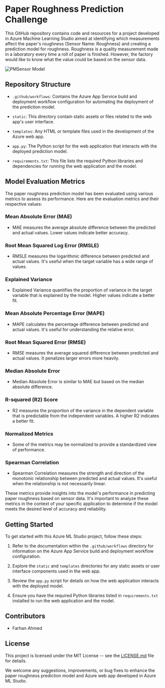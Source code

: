 # Paper Roughness Prediction Challenge

This GitHub repository contains code and resources for a project developed in Azure Machine Learning Studio aimed at identifying which measurements affect the paper's roughness (Sensor Name: Roughness) and creating a prediction model for roughness. Roughness is a quality measurement made in a laboratory every time a roll of paper is finished. However, the factory would like to know what the value could be based on the sensor data.

![PMSensor Model](https://github.com/fidoster/sensorapp/assets/99990278/d7342fce-e199-4a88-acc4-79ae5f1d01df)


## Repository Structure

- `.github/workflows`: Contains the Azure App Service build and deployment workflow configuration for automating the deployment of the prediction model.

- `static`: This directory contain static assets or files related to the web app's user interface.

- `templates`: Any HTML or template files used in the development of the Azure web app.

- `app.py`: The Python script for the web application that interacts with the deployed prediction model.

- `requirements.txt`: This file lists the required Python libraries and dependencies for running the web application and the model.

## Model Evaluation Metrics

The paper roughness prediction model has been evaluated using various metrics to assess its performance. Here are the evaluation metrics and their respective values:

### Mean Absolute Error (MAE)
- MAE measures the average absolute difference between the predicted and actual values. Lower values indicate better accuracy.

### Root Mean Squared Log Error (RMSLE)
- RMSLE measures the logarithmic difference between predicted and actual values. It's useful when the target variable has a wide range of values.

### Explained Variance
- Explained Variance quantifies the proportion of variance in the target variable that is explained by the model. Higher values indicate a better fit.

### Mean Absolute Percentage Error (MAPE)
- MAPE calculates the percentage difference between predicted and actual values. It's useful for understanding the relative error.

### Root Mean Squared Error (RMSE)
- RMSE measures the average squared difference between predicted and actual values. It penalizes larger errors more heavily.

### Median Absolute Error
- Median Absolute Error is similar to MAE but based on the median absolute difference.

### R-squared (R2) Score
- R2 measures the proportion of the variance in the dependent variable that is predictable from the independent variables. A higher R2 indicates a better fit.

### Normalized Metrics
- Some of the metrics may be normalized to provide a standardized view of performance.

### Spearman Correlation
- Spearman Correlation measures the strength and direction of the monotonic relationship between predicted and actual values. It's useful when the relationship is not necessarily linear.

These metrics provide insights into the model's performance in predicting paper roughness based on sensor data. It's important to analyze these metrics in the context of your specific application to determine if the model meets the desired level of accuracy and reliability.

## Getting Started

To get started with this Azure ML Studio project, follow these steps:

1. Refer to the documentation within the `.github/workflows` directory for information on the Azure App Service build and deployment workflow configuration.

2. Explore the `static` and `templates` directories for any static assets or user interface components used in the web app.

3. Review the `app.py` script for details on how the web application interacts with the deployed model.

4. Ensure you have the required Python libraries listed in `requirements.txt` installed to run the web application and the model.

## Contributors

- Farhan Ahmed

## License

This project is licensed under the MIT License -- see the [LICENSE.md](LICENSE.md) file for details.

We welcome any suggestions, improvements, or bug fixes to enhance the paper roughness prediction model and Azure web app developed in Azure ML Studio.